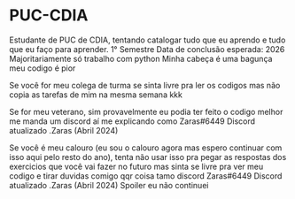 # PUC-CDIA
Estudante de PUC de CDIA, tentando catalogar tudo que eu aprendo e tudo que eu faço para aprender.
1° Semestre
Data de conclusão esperada: 2026
Majoritariamente só trabalho com python
Minha cabeça é uma bagunça meu codigo é pior


Se você for meu colega de turma se sinta livre pra ler os codigos mas não copia as tarefas de mim na mesma semana kkk

Se for meu veterano, sim provavelmente eu podia ter feito o codigo melhor me manda um discord aí me explicando como Zaras#6449
Discord atualizado .Zaras (Abril 2024)

Se você é meu calouro (eu sou o calouro agora mas espero continuar com isso aqui pelo resto do ano), tenta não usar isso pra pegar as respostas dos exercicios que você vai fazer no futuro mas sinta se livre pra ver meu codigo e tirar duvidas comigo qqr coisa tamo discord Zaras#6449
Discord atualizado .Zaras (Abril 2024)
Spoiler eu não continuei
